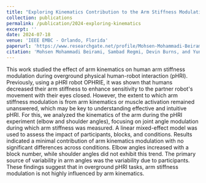 ```yaml
---
title: "Exploring Kinematics Contribution to the Arm Stiffness Modulation During Overground Physical Human-Robot Interaction"
collection: publications
permalink: /publication/2024-exploring-kinematics
excerpt: ''
date: 2024-07-18
venue: 'IEEE EMBC - Orlando, Florida'
paperurl: 'https://www.researchgate.net/profile/Mohsen-Mohammadi-Beirami/publication/380590416_Exploring_Kinematics_Contribution_to_the_Arm_Stiffness_Modulation_During_Overground_Physical_Human-Robot_Interaction/links/6644c0e80b0d284574337ec9/Exploring-Kinematics-Contribution-to-the-Arm-Stiffness-Modulation-During-Overground-Physical-Human-Robot-Interaction.pdf'
citation: 'Mohsen Mohammadi Beirami, Sambad Regmi, Devin Burns, and Yun Seong Song (2024), "Exploring Kinematics Contribution to the Arm Stiffness Modulation During Overground Physical Human Robot Interaction" 46th Annual International Conference of the IEEE Engineering in Medicine and Biology Society'
---
```

This work studied the effect of arm kinematics on human arm stiffness modulation during overground physical human-robot interaction (pHRI). Previously, using a pHRI robot OPHRIE, it was shown that humans decreased their arm stiffness to enhance sensitivity to the partner robot's movement with their eyes closed. However, the extent to which arm stiffness modulation is from arm kinematics or muscle activation remained unanswered, which may be key to understanding effective and intuitive pHRI. For this, we analyzed the kinematics of the arm during the pHRI experiment (elbow and shoulder angles), focusing on joint angle modulation during which arm stiffness was measured. A linear mixed-effect model was used to assess the impact of participants, blocks, and conditions. Results indicated a minimal contribution of arm kinematics modulation with no significant differences across conditions. Elbow angles increased with a block number, while shoulder angles did not exhibit this trend. The primary source of variability in arm angles was the variability due to participants. These findings suggest that in overground pHRI tasks, arm stiffness modulation is not highly influenced by arm kinematics.
